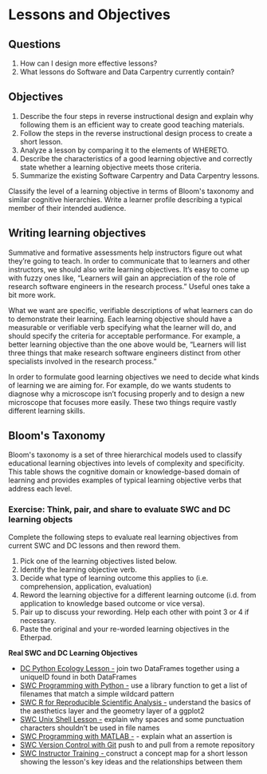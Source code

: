 # Lessons and Objectives

## Questions
1. How can I design more effective lessons?
2. What lessons do Software and Data Carpentry currently contain?

## Objectives
1. Describe the four steps in reverse instructional design and explain why following them is an efficient way to create good teaching materials.
2. Follow the steps in the reverse instructional design process to create a short lesson.
3. Analyze a lesson by comparing it to the elements of WHERETO.
4. Describe the characteristics of a good learning objective and correctly state whether a learning objective meets those criteria.
5. Summarize the existing Software Carpentry and Data Carpentry lessons.

Classify the level of a learning objective in terms of Bloom's taxonomy and similar cognitive hierarchies.
Write a learner profile describing a typical member of their intended audience.

## Writing learning objectives
Summative and formative assessments help instructors figure out what they’re going to teach. In order to communicate that to learners and other instructors, we should also write learning objectives. It’s easy to come up with fuzzy ones like, “Learners will gain an appreciation of the role of research software engineers in the research process.” Useful ones take a bit more work.

What we want are specific, verifiable descriptions of what learners can do to demonstrate their learning. Each learning objective should have a measurable or verifiable verb specifying what the learner will do, and should specify the criteria for acceptable performance. For example, a better learning objective than the one above would be, “Learners will list three things that make research software engineers distinct from other specialists involved in the research process.”

In order to formulate good learning objectives we need to decide what kinds of learning we are aiming for. For example, do we wants students to diagnose why a microscope isn’t focusing properly and to design a new microscope that focuses more easily. These two things require vastly different learning skills. 

## Bloom's Taxonomy 
Bloom's taxonomy is a set of three hierarchical models used to classify educational learning objectives into levels of complexity and specificity. This table shows the cognitive domain or knowledge-based domain of learning and provides examples of typical learning objective verbs that address each level.

### Exercise: Think, pair, and share to evaluate SWC and DC learning objects

Complete the following steps to evaluate real learning objectives from current SWC and DC lessons and then reword them. 

1. Pick one of the learning objectives listed below. 
2. Identify the learning objective verb. 
3. Decide what type of learning outcome this applies to (i.e. comprehension, application, evaluation)
4. Reword the learning objective for a different learning outcome (i.d. from application to knowledge based outcome or vice versa). 
5. Pair up to discuss your rewording. Help each other with point 3 or 4 if necessary. 
6. Paste the original and your re-worded learning objectives in the Etherpad. 

**Real SWC and DC Learning Objectives**
- [DC Python Ecology Lesson -](https://github.com/datacarpentry/python-ecology-lesson/blob/gh-pages/04-merging-data.md) join two DataFrames together using a uniqueID found in both DataFrames 
- [SWC Programming with Python -](http://swcarpentry.github.io/python-novice-inflammation/04-files.html) use a library function to get a list of filenames that match a simple wildcard pattern
- [SWC R for Reproducible Scientific Analysis -](http://swcarpentry.github.io/r-novice-gapminder/08-plot-ggplot2.html) understand the basics of the aesthetics layer and the geometry layer of a ggplot2
- [SWC Unix Shell Lesson -](http://swcarpentry.github.io/shell-novice/04-loop.html) explain why spaces and some punctuation characters shouldn’t be used in file names 
- [SWC Programming with MATLAB -](http://swcarpentry.github.io/matlab-novice-inflammation/06-defensive.html) - explain what an assertion is
- [SWC Version Control with Git](http://swcarpentry.github.io/git-novice/07-github.html) push to and pull from a remote repository
- [SWC Instructor Training - ](http://swcarpentry.github.io/instructor-training/07-memory/) construct a concept map for a short lesson showing the lesson's key ideas and the relationships between them

